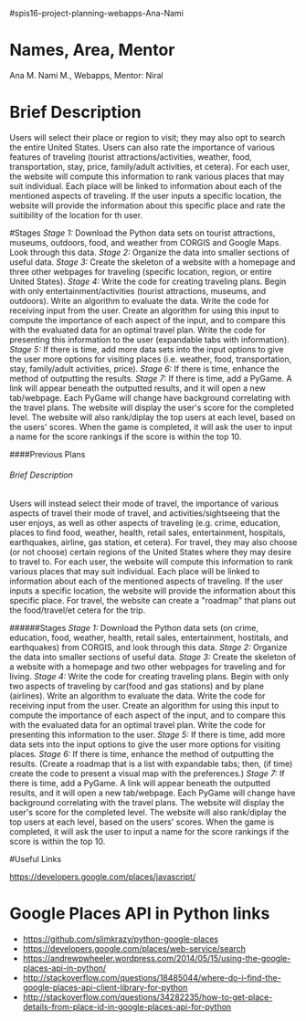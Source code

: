 #spis16-project-planning-webapps-Ana-Nami

# Names, Area, Mentor
Ana M. Nami M., Webapps, Mentor: Niral

# Brief Description
Users will select their place or region to visit; they may also opt to search the entire United States. Users can also rate the importance of various features of traveling (tourist attractions/activities, weather, food, transportation, stay, price, family/adult activities, et cetera). For each user, the website will compute this information to rank various places that may suit individual. Each place will be linked to information about each of the mentioned aspects of traveling. If the user inputs a specific location, the website will provide the information about this specific place and rate the suitibility of the location for th user.

#Stages
*Stage 1:* Download the Python data sets on tourist attractions, museums, outdoors, food, and weather from CORGIS and Google Maps. Look through this data.
*Stage 2:* Organize the data into smaller sections of useful data.
*Stage 3:* Create the skeleton of a website with a homepage and three other webpages for traveling (specific location, region, or entire United States).
*Stage 4:* Write the code for creating traveling plans. Begin with only entertainment/activities (tourist attractions, museums, and outdoors). Write an algorithm to evaluate the data. Write the code for receiving input from the user. Create an algorithm for using this input to compute the importance of each aspect of the input, and to compare this with the evaluated data for an optimal travel plan. Write the code for presenting this information to the user (expandable tabs with information).
*Stage 5:* If there is time, add more data sets into the input options to give the user more options for visiting places (i.e. weather, food, transportation, stay, family/adult activities, price).
*Stage 6:* If there is time, enhance the method of outputting the results.
*Stage 7:* If there is time, add a PyGame. A link will appear beneath the outputted results, and it will open a new tab/webpage.
 Each PyGame will change have background correlating with the travel plans. The website will display the user's score for the completed level. The website will also rank/diplay the top users at each level, based on the users' scores. When the game is completed, it will ask the user to input a name for the score rankings if the score is within the top 10.

####Previous Plans
###### Brief Description
Users will instead select their mode of travel, the importance of various aspects of travel their mode of travel, and activities/sightseeing that the user enjoys, as well as other aspects of traveling (e.g. crime, education, places to find food, weather, health, retail sales, entertainment, hospitals, earthquakes, airline, gas station, et cetera). For travel, they may also choose (or not choose) certain regions of the United States where they may desire to travel to. For each user, the website will compute this information to rank various places that may suit individual. Each place will be linked to information about each of the mentioned aspects of traveling. If the user inputs a specific location, the website will provide the information about this specific place. For travel, the website can create a "roadmap" that plans out the food/travel/et cetera for the trip.

######Stages
*Stage 1:* Download the Python data sets (on crime, education, food, weather, health, retail sales, entertainment, hostitals, and earthquakes) from CORGIS, and look through this data.
*Stage 2:* Organize the data into smaller sections of useful data.
*Stage 3:* Create the skeleton of a website with a homepage and two other webpages for traveling and for living.
*Stage 4:* Write the code for creating traveling plans. Begin with only two aspects of traveling by car(food and gas stations) and by plane (airlines). Write an algorithm to evaluate the data. Write the code for receiving input from the user. Create an algorithm for using this input to compute the importance of each aspect of the input, and to compare this with the evaluated data for an optimal travel plan. Write the code for presenting this information to the user.
*Stage 5:* If there is time, add more data sets into the input options to give the user more options for visiting places.
*Stage 6:* If there is time, enhance the method of outputting the results. (Create a roadmap that is a list with expandable tabs; then, (if time) create the code to present a visual map with the preferences.)
*Stage 7:* If there is time, add a PyGame. A link will appear beneath the outputted results, and it will open a new tab/webpage.
 Each PyGame will change have background correlating with the travel plans. The website will display the user's score for the completed level. The website will also rank/diplay the top users at each level, based on the users' scores. When the game is completed, it will ask the user to input a name for the score rankings if the score is within the top 10.


#Useful Links

https://developers.google.com/places/javascript/

# Google Places API in Python links

* https://github.com/slimkrazy/python-google-places
* https://developers.google.com/places/web-service/search
* https://andrewpwheeler.wordpress.com/2014/05/15/using-the-google-places-api-in-python/
* http://stackoverflow.com/questions/18485044/where-do-i-find-the-google-places-api-client-library-for-python
* http://stackoverflow.com/questions/34282235/how-to-get-place-details-from-place-id-in-google-places-api-for-python

